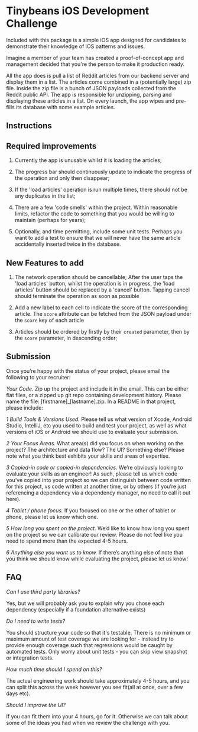 # Tinybeans iOS Development Challenge

Included with this package is a simple iOS app designed for candidates
to demonstrate their knowledge of iOS patterns and issues.

Imagine a member of your team has created a proof-of-concept app and management decided that you're the person to make it production ready.

All the app does is pull a list of Reddit articles from our backend server and display them in a list.
The articles come combined in a (potentially large) zip file.
Inside the zip file is a bunch of JSON payloads collected from the Reddit public API.
The app is responsible for unzipping, parsing and displaying these articles in a list.
On every launch, the app wipes and pre-fills its database with some example articles.

## Instructions

## Required improvements

1) Currently the app is unusable whilst it is loading the articles;

2) The progress bar should continuously update to indicate the progress of the operation and only then disappear;

3) If the 'load articles' operation is run multiple times, there should not be any duplicates in the list;

4) There are a few 'code smells' within the project. Within reasonable limits, refactor the code to something
that you would be willing to maintain (perhaps for years);

5) Optionally, and time permitting, include some unit tests. Perhaps you want to add a test to ensure that we will never have the same article accidentally inserted twice in the database.

## New Features to add

1) The network operation should be cancellable;
After the user taps the 'load articles' button, whilst the operation is in progress,
the 'load articles' button should be replaced by a 'cancel' button.
Tapping cancel should terminate the operation as soon as possible

2) Add a new label to each cell to indicate the score of the corresponding article.
The `score` attribute can be fetched from the JSON payload under the `score` key of each article

3) Articles should be ordered by firstly by their `created` parameter, then
by the `score` parameter, in descending order;

## Submission

Once you’re happy with the status of your project, please email the following to your recruiter:

*Your Code.* Zip up the project and include it in the email. This can be either flat files, or a zipped up git repo containing development history. Please name the file: [firstname]_[lastname].zip.
In a README in that project, please include:

*1* *Build Tools & Versions Used.* Please tell us what version of Xcode, Android Studio, IntelliJ, etc you used to build and test your project, as well as what versions of iOS or Android we should use to evaluate your submission.

*2* *Your Focus Areas.* What area(s) did you focus on when working on the project? The architecture and data flow? The UI? Something else? Please note what you think best exhibits your skills and areas of expertise.

*3* *Copied-in code or copied-in dependencies.* We’re obviously looking to evaluate your skills as an engineer! As such, please tell us which code you’ve copied into your project so we can distinguish between code written for this project, vs code written at another time, or by others (if you’re just referencing a dependency via a dependency manager, no need to call it out here).

*4* *Tablet / phone focus.* If you focused on one or the other of tablet or phone, please let us know which one.

*5* *How long you spent on the project.* We’d like to know how long you spent on the project so we can calibrate our review. Please do not feel like you need to spend more than the expected 4-5 hours.

*6* *Anything else you want us to know.* If there’s anything else of note that you think we should know while evaluating the project, please let us know!

## FAQ

*Can I use third party libraries?*

Yes, but we will probably ask you to explain why you chose
each dependency (especially if a foundation alternative exists)

*Do I need to write tests?*

You should structure your code so that it's testable. There is no minimum or maximum amount of test coverage we are looking for - instead try to provide enough coverage such that regressions would be caught by automated tests. Only worry about unit tests - you can skip view snapshot or integration tests.

*How much time should I spend on this?*

The actual engineering work should take approximately 4-5 hours, and you can split this across the week however you see fit(all at once, over a few days etc).

*Should I improve the UI?*

If you can fit them into your 4 hours, go for it. Otherwise we can talk about some of the ideas
you had when we review the challenge with you.

